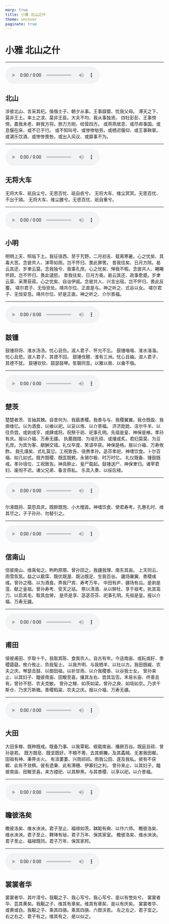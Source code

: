 ```yaml
---
marp: true
title: 小雅 北山之什
theme: uncover
paginate: true
---
```


# 小雅 北山之什

---

![](assets/audios/21/1.mp3)

## 北山

涉彼北山、言采其杞。偕偕士子、朝夕从事。王事靡盬、忧我父母。
溥天之下、莫非王土。率土之滨、莫非王臣。大夫不均、我从事独贤。
四牡彭彭、王事傍傍。嘉我未老、鲜我方将。旅力方刚、经营四方。
或燕燕居息、或尽瘁事国。或息偃在床、或不已于行。
或不知叫号、或惨惨劬劳。或栖迟偃仰、或王事鞅掌。
或湛乐饮酒、或惨惨畏咎。或出入风议、或靡事不为。

---

![](assets/audios/21/2.mp3)

## 无将大车

无将大车、祇自尘兮。无思百忧、祇自疧兮。
无将大车、维尘冥冥。无思百忧、不出于熲。
无将大车、维尘雝兮。无思百忧、祇自重兮。

---

![](assets/audios/21/3.mp3)

## 小明

明明上天、照临下土。我征徂西、至于艽野。二月初吉、载离寒暑。心之忧矣、其毒大苦。念彼共人、涕零如雨。岂不怀归、畏此罪罟。
昔我往矣、日月方除。曷云其还、岁聿云莫。念我独兮、我事孔庶。心之忧矣、惮我不暇。念彼共人、睠睠怀顾。岂不怀归、畏此谴怒。
昔我往矣、日月方奥。曷云其还、政事愈蹙。岁聿云莫、采萧获菽。心之忧矣、自诒伊戚。念彼共人、兴言出宿。岂不怀归、畏此反覆。
嗟尔君子、无恒安处。靖共尔位、正直是与。神之听之、式谷以女。
嗟尔君子、无恒安息。靖共尔位、好是正直。神之听之、介尔景福。

---

![](assets/audios/21/4.mp3)

## 鼓锺

鼓锺将将、淮水汤汤。忧心且伤。淑人君子、怀允不忘。
鼓锺喈喈、淮水湝湝。忧心且悲。淑人君子、其德不回。
鼓锺伐鼛、淮有三洲。忧心且妯。淑人君子、其德不犹。
鼓锺钦钦、鼓瑟鼓琴。笙磬同音。以雅以南、以龠不偕。

---

![](assets/audios/21/5.mp3)

## 楚茨

楚楚者茨、言抽其棘。自昔何为、我蓺黍稷。我黍与与、我稷翼翼。我仓既盈、我庾维忆。以为酒食、以飨以祀。以妥以侑、以介景福。
济济跄跄、洁尔牛羊、以往烝尝。或剥或亨、或肆或将。祝祭于祊、祀事孔明。先祖是皇、神保是飨。孝孙有庆。报以介福、万寿无疆。
执爨踖踖、为俎孔硕、或燔或炙。君妇莫莫、为豆孔庶。为宾为客、献酬交错。礼仪卒度、笑语卒获。神保是格。报以介福、万寿攸酢。
我孔熯矣、式礼莫愆。工祝致告、徂赉孝孙。苾芬孝祀、神嗜饮食。卜尔百福、如几如式。既齐既稷、既匡既敕。永锡尔极、时万时忆。
礼仪既备、锺鼓既戒。孝孙徂位、工祝致告。神具醉止、皇尸载起。鼓锺送尸、神保聿归。诸宰君妇、废彻不迟。诸父兄弟、备言燕私。
乐具入奏、以绥后禄。

---

![](assets/audios/21/6.mp3)

尔淆既将、莫怨具庆。既醉既饱、小大稽首。神嗜饮食、使君寿考。孔惠孔时、维其尽之。子子孙孙、勿替引之。

---

![](assets/audios/21/7.mp3)

## 信南山

信彼南山、维禹甸之。畇畇原隰、曾孙田之。我疆我理、南东其亩。
上天同云、雨雪氛氛。益之以霢霂、既优既渥、既沾既足、生我百谷。
疆场翼翼、黍稷彧彧。曾孙之穑、以为酒食。畀我尸宾、寿考万年。
中田有庐、疆场有瓜。是剥是菹、献之皇祖。曾孙寿考、受天之祜。
祭以清酒、从以騂牡、享于祖考。执其鸾刀、以启其毛、取其血膋。
是烝是享、苾苾芬芬、祀事孔明。先祖是皇。报以介福、万寿无疆。

---

![](assets/audios/21/8.mp3)

## 甫田

倬彼甫田、岁取十千。我取其陈、食我农人。自古有年。今适南亩、或耘或耔、黍稷薿薿。攸介攸止、烝我髦士。
以我齐明、与我牺羊、以社以方。我田既臧、农夫之庆。琴瑟击鼓、以御田祖。以祈甘雨、以介我稷黍、以谷我士女。
曾孙来止、以其妇子、饁彼南亩、田畯至喜。攘其左右、尝其旨否。禾易长亩、终善且有。曾孙不怒、农夫克敏。
曾孙之稼、如茨如梁。曾孙之庾、如坻如京。乃求千斯仓、乃求万斯箱。黍稷稻粱、农夫之庆。报以介福、万寿无疆。

---

![](assets/audios/21/9.mp3)

## 大田

大田多稼、既种既戒。既备乃事、以我覃耜、俶载南亩、播厥百谷。既庭且硕、曾孙是若。
既方既皂、既坚既好。不稂不莠、去其螟螣。及其蟊贼、无害我田樨。田祖有神、秉畀炎火。
有渰萋萋、兴雨祁祁。雨我公田、遂及我私。彼有不获穉、此有不敛穧。彼有遗秉、此有滞穗、伊寡妇之利。
曾孙来止、以其妇子。饁彼南亩、田畯至喜。来方禋祀、以其騂黑。与其黍稷、以享以祀。以介景福。

---

![](assets/audios/21/10.mp3)

## 瞻彼洛矣

瞻彼洛矣、维水泱泱。君子至止、福禄如茨。韎韐有奭、以作六师。
瞻彼洛矣、维水泱泱。君子至止、鞞琫有珌。君子万年、保其家室。
瞻彼洛矣、维水泱泱。君子至止、福禄既同。君子万年、保其家邦。

---

![](assets/audios/21/11.mp3)

## 裳裳者华

裳裳者华、其叶湑兮。我觏之子、我心写兮。我心写兮、是以有誉处兮。
裳裳者华、芸其黄矣。我觏之子、维其有章矣。维其有章矣、是以有庆矣。
裳裳者华、或黄或白。我觏之子、乘其四骆。乘其四骆、六辔沃若。
左之左之、君子宜之。右之右之、君子有之。维其有之、是以似之。

